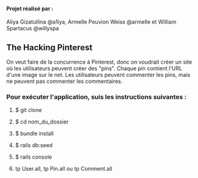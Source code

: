 #### Projet réalisé par :

Aliya Gizatullina @a1iya, Armelle Peuvion Weiss @armelle et William Spartacus @willyspa

## The Hacking Pinterest

On veut faire de la concurrence à Pinterest, donc on voudrait créer un site où les utilisateurs peuvent créer des "pins". Chaque pin contient l'URL d'une image sur le net. Les utilisateurs peuvent commenter les pins, mais ne peuvent pas commenter les commentaires.

### Pour exécuter l'application, suis les instructions suivantes :

1) $ git clone

2) $ cd nom_du_dossier

3) $ bundle install

4) $ rails db:seed

5) $ rails console

6) tp User.all, tp Pin.all ou tp Comment.all
